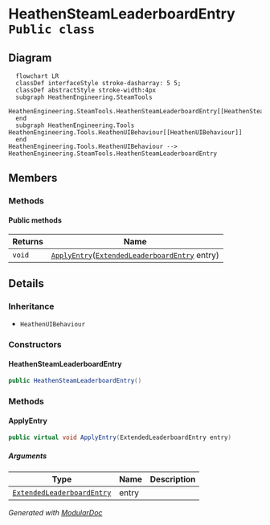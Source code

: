 # HeathenSteamLeaderboardEntry `Public class`

## Diagram
```mermaid
  flowchart LR
  classDef interfaceStyle stroke-dasharray: 5 5;
  classDef abstractStyle stroke-width:4px
  subgraph HeathenEngineering.SteamTools
  HeathenEngineering.SteamTools.HeathenSteamLeaderboardEntry[[HeathenSteamLeaderboardEntry]]
  end
  subgraph HeathenEngineering.Tools
HeathenEngineering.Tools.HeathenUIBehaviour[[HeathenUIBehaviour]]
  end
HeathenEngineering.Tools.HeathenUIBehaviour --> HeathenEngineering.SteamTools.HeathenSteamLeaderboardEntry
```

## Members
### Methods
#### Public  methods
| Returns | Name |
| --- | --- |
| `void` | [`ApplyEntry`](#applyentry)([`ExtendedLeaderboardEntry`](./heathenengineeringsteamtools-ExtendedLeaderboardEntry) entry) |

## Details
### Inheritance
 - `HeathenUIBehaviour`

### Constructors
#### HeathenSteamLeaderboardEntry
```csharp
public HeathenSteamLeaderboardEntry()
```

### Methods
#### ApplyEntry
```csharp
public virtual void ApplyEntry(ExtendedLeaderboardEntry entry)
```
##### Arguments
| Type | Name | Description |
| --- | --- | --- |
| [`ExtendedLeaderboardEntry`](./heathenengineeringsteamtools-ExtendedLeaderboardEntry) | entry |   |

*Generated with* [*ModularDoc*](https://github.com/hailstorm75/ModularDoc)
